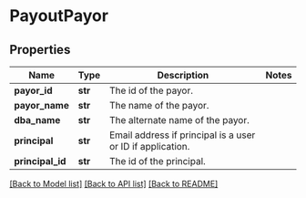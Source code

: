 # PayoutPayor

## Properties
Name | Type | Description | Notes
------------ | ------------- | ------------- | -------------
**payor_id** | **str** | The id of the payor. | 
**payor_name** | **str** | The name of the payor. | 
**dba_name** | **str** | The alternate name of the payor. | 
**principal** | **str** | Email address if principal is a user or ID if application. | 
**principal_id** | **str** | The id of the principal. | 

[[Back to Model list]](../README.md#documentation-for-models) [[Back to API list]](../README.md#documentation-for-api-endpoints) [[Back to README]](../README.md)


